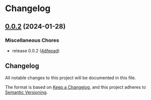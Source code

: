 # Changelog

## [0.0.2](https://github.com/ksassnowski/vueclid/compare/0.0.1...v0.0.2) (2024-01-28)


### Miscellaneous Chores

* release 0.0.2 ([4dfeead](https://github.com/ksassnowski/vueclid/commit/4dfeead1bca0e70083e6a137bb1d758bc3a7709c))

## Changelog

All notable changes to this project will be documented in this file.

The format is based on [Keep a Changelog](https://keepachangelog.com/en/1.0.0/),
and this project adheres to [Semantic Versioning](https://semver.org/spec/v2.0.0.html).
